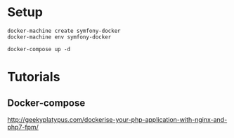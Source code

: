 # Setup

    docker-machine create symfony-docker
    docker-machine env symfony-docker

    docker-compose up -d


# Tutorials

## Docker-compose

http://geekyplatypus.com/dockerise-your-php-application-with-nginx-and-php7-fpm/